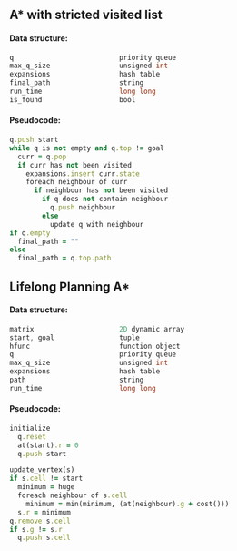  A* with stricted visited list
------------------

#### Data structure:
 ```java
 q                          priority queue
 max_q_size                 unsigned int
 expansions                 hash table
 final_path                 string
 run_time                   long long
 is_found                   bool
 ```
 
#### Pseudocode:
```ruby
q.push start
while q is not empty and q.top != goal
  curr = q.pop
  if curr has not been visited
    expansions.insert curr.state
    foreach neighbour of curr
      if neighbour has not been visited
        if q does not contain neighbour
          q.push neighbour
        else
          update q with neighbour
if q.empty
  final_path = ""
else
  final_path = q.top.path
```



 Lifelong Planning A*
------------------

#### Data structure:
```java
matrix                     2D dynamic array
start, goal                tuple
hfunc                      function object
q                          priority queue
max_q_size                 unsigned int
expansions                 hash table
path                       string
run_time                   long long
```

#### Pseudocode:
```ruby
initialize
  q.reset
  at(start).r = 0
  q.push start

update_vertex(s)
if s.cell != start
  minimum = huge
  foreach neighbour of s.cell
    minimum = min(minimum, (at(neighbour).g + cost()))
  s.r = minimum
q.remove s.cell
if s.g != s.r 
  q.push s.cell
```
